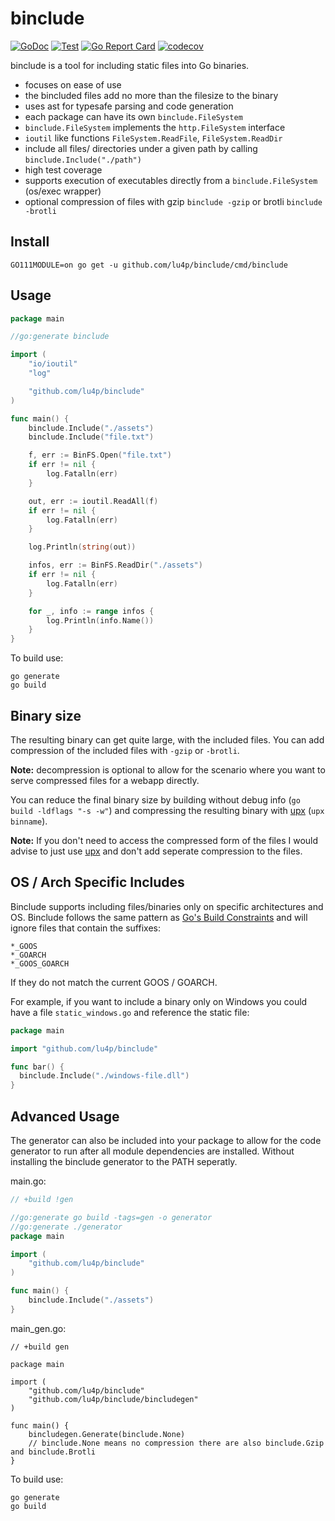 # binclude

[![GoDoc](https://img.shields.io/badge/go.dev-reference-007d9c?logo=go&logoColor=white&style=flat-square)](https://pkg.go.dev/github.com/lu4p/binclude)
[![Test](https://github.com/lu4p/binclude/workflows/Test/badge.svg)](https://github.com/lu4p/binclude/actions?query=workflow%3ATest)
[![Go Report Card](https://goreportcard.com/badge/github.com/lu4p/binclude)](https://goreportcard.com/report/github.com/lu4p/binclude)
[![codecov](https://codecov.io/gh/lu4p/binclude/branch/master/graph/badge.svg)](https://codecov.io/gh/lu4p/binclude)

binclude is a tool for including static files into Go binaries.
- focuses on ease of use
- the bincluded files add no more than the filesize to the binary
- uses ast for typesafe parsing and code generation
- each package can have its own `binclude.FileSystem`
- `binclude.FileSystem` implements the `http.FileSystem` interface
- `ioutil` like functions `FileSystem.ReadFile`, `FileSystem.ReadDir`
- include all files/ directories under a given path by calling `binclude.Include("./path")`
- high test coverage
- supports execution of executables directly from a `binclude.FileSystem` (os/exec wrapper)
- optional compression of files with gzip `binclude -gzip` or brotli `binclude  -brotli` 


## Install
```
GO111MODULE=on go get -u github.com/lu4p/binclude/cmd/binclude
```
## Usage
```go
package main

//go:generate binclude

import (
	"io/ioutil"
	"log"

	"github.com/lu4p/binclude"
)

func main() {
	binclude.Include("./assets")
	binclude.Include("file.txt")

	f, err := BinFS.Open("file.txt")
	if err != nil {
		log.Fatalln(err)
	}

	out, err := ioutil.ReadAll(f)
	if err != nil {
		log.Fatalln(err)
	}

	log.Println(string(out))

	infos, err := BinFS.ReadDir("./assets")
	if err != nil {
		log.Fatalln(err)
	}

	for _, info := range infos {
		log.Println(info.Name())
	}
}

```
To build use:
```
go generate
go build
```
## Binary size
The resulting binary can get quite large, with the included files. You can add compression of the included files with `-gzip` or `-brotli`. 

**Note:** decompression is optional to allow for the scenario where you want to serve compressed files for a webapp directly.

You can reduce the final binary size by building without debug info (`go build -ldflags "-s -w"`) and compressing the resulting binary with [upx](https://upx.github.io/) (`upx binname`).

**Note:** If you don't need to access the compressed form of the files I would advise to just use [upx](https://upx.github.io/) and don't add seperate compression to the files. 

## OS / Arch Specific Includes

Binclude supports including files/binaries only on specific architectures and OS. Binclude follows the same pattern as [Go's Build Constraints](https://golang.org/pkg/go/build/#hdr-Build_Constraints) and will ignore files that contain the suffixes:
```
*_GOOS
*_GOARCH
*_GOOS_GOARCH
```
If they do not match the current GOOS / GOARCH.

For example, if you want to include a binary only on Windows you could have a file `static_windows.go` and reference the static file:
```go
package main

import "github.com/lu4p/binclude"

func bar() {
  binclude.Include("./windows-file.dll")
}
```

## Advanced Usage
The generator can also be included into your package to allow for the code generator to run after all module dependencies are installed.
Without installing the binclude generator to the PATH seperatly.

main.go:
```go
// +build !gen

//go:generate go build -tags=gen -o generator
//go:generate ./generator
package main

import (
	"github.com/lu4p/binclude"
)

func main() {
	binclude.Include("./assets")
}

```

main_gen.go:
```
// +build gen

package main

import (
	"github.com/lu4p/binclude"
	"github.com/lu4p/binclude/bincludegen"
)

func main() {
	bincludegen.Generate(binclude.None)
	// binclude.None means no compression there are also binclude.Gzip and binclude.Brotli
}
```

To build use:
```
go generate
go build
```
